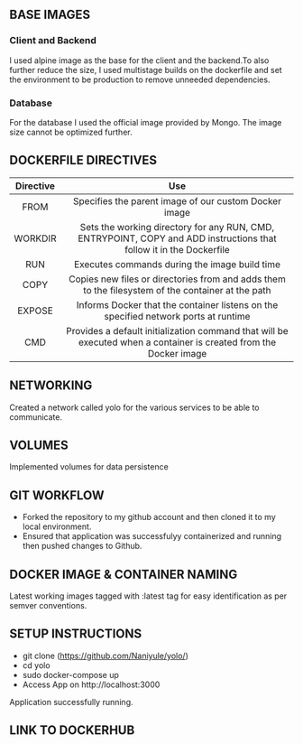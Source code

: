 ## BASE IMAGES
### Client and Backend
I used alpine image as the base for the client and the backend.To also further reduce the size, I used multistage builds on the dockerfile and set the environment to be production to remove unneeded dependencies. 

### Database 
For the database I used the official image provided by Mongo. The image size cannot be optimized further.

## DOCKERFILE DIRECTIVES
| Directive | Use   | 
| :-----: | :---: | 
| FROM | Specifies the parent image of our custom Docker image   | 
|WORKDIR |     Sets the working directory for any RUN, CMD, ENTRYPOINT, COPY and ADD instructions that follow it in the Dockerfile |
|RUN |         Executes commands during the image build time |
|COPY|         Copies new files or directories from <src> and adds them to the filesystem of the container at the path <dest> |
|EXPOSE |      Informs Docker that the container listens on the specified network ports at runtime|
|CMD    |      Provides a default initialization command that will be executed when a container is created from the Docker image |

## NETWORKING
Created a network called yolo for the various services to be able to communicate.

## VOLUMES
Implemented volumes for data persistence

## GIT WORKFLOW
* Forked the repository to my github account and then cloned it to my local environment.
* Ensured that application was successfulyy containerized and running then pushed changes to Github.

## DOCKER IMAGE & CONTAINER NAMING 

Latest working images tagged with :latest tag for easy identification as per semver conventions.

## SETUP INSTRUCTIONS
* git clone (https://github.com/Naniyule/yolo/)
* cd yolo
* sudo docker-compose up
* Access App on http://localhost:3000

Application successfully running.
## LINK TO DOCKERHUB
